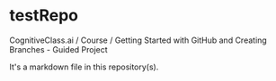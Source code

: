 # testRepo
CognitiveClass.ai / Course / Getting Started with GitHub and Creating Branches - Guided Project

It's a markdown file in this repository(s).
